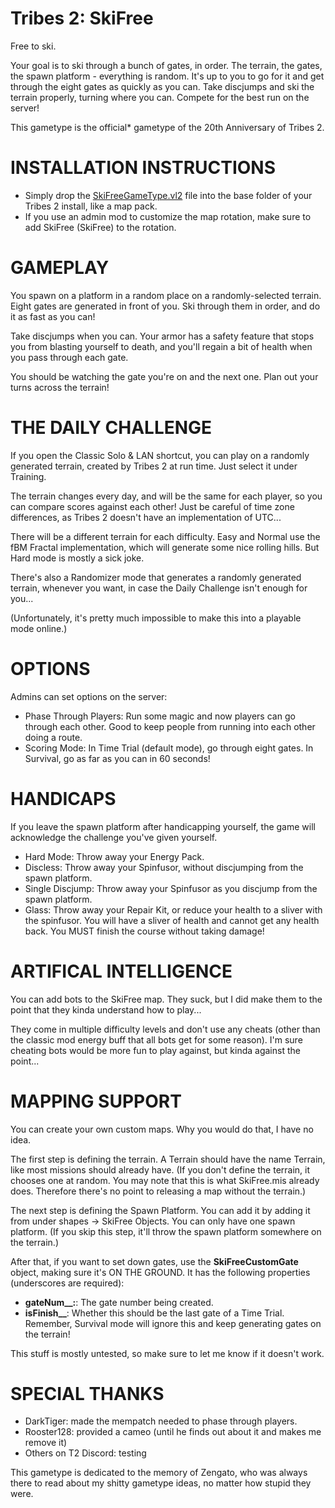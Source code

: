 # Tribes 2: SkiFree
Free to ski.

Your goal is to ski through a bunch of gates, in order. The terrain, the gates, the spawn platform - everything is random. It's up to you to go for it and get through the eight gates as quickly as you can. Take discjumps and ski the terrain properly, turning where you can. Compete for the best run on the server!

This gametype is the official\* gametype of the 20th Anniversary of Tribes 2.

# INSTALLATION INSTRUCTIONS
- Simply drop the [SkiFreeGameType.vl2](SkiFreeGameType.vl2) file into the base folder of your Tribes 2 install, like a map pack.
- If you use an admin mod to customize the map rotation, make sure to add SkiFree (SkiFree) to the rotation.

# GAMEPLAY
You spawn on a platform in a random place on a randomly-selected terrain. Eight gates are generated in front of you. Ski through them in order, and do it as fast as you can!

Take discjumps when you can. Your armor has a safety feature that stops you from blasting yourself to death, and you'll regain a bit of health when you pass through each gate.

You should be watching the gate you're on and the next one. Plan out your turns across the terrain!

# THE DAILY CHALLENGE
If you open the Classic Solo & LAN shortcut, you can play on a randomly generated terrain, created by Tribes 2 at run time. Just select it under Training.

The terrain changes every day, and will be the same for each player, so you can compare scores against each other! Just be careful of time zone differences, as Tribes 2 doesn't have an implementation of UTC...

There will be a different terrain for each difficulty. Easy and Normal use the fBM Fractal implementation, which will generate some nice rolling hills. But Hard mode is mostly a sick joke.

There's also a Randomizer mode that generates a randomly generated terrain, whenever you want, in case the Daily Challenge isn't enough for you...

(Unfortunately, it's pretty much impossible to make this into a playable mode online.)

# OPTIONS
Admins can set options on the server:
- Phase Through Players: Run some magic and now players can go through each other. Good to keep people from running into each other doing a route.
- Scoring Mode: In Time Trial (default mode), go through eight gates. In Survival, go as far as you can in 60 seconds!

# HANDICAPS
If you leave the spawn platform after handicapping yourself, the game will acknowledge the challenge you've given yourself.
- Hard Mode: Throw away your Energy Pack.
- Discless: Throw away your Spinfusor, without discjumping from the spawn platform.
- Single Discjump: Throw away your Spinfusor as you discjump from the spawn platform.
- Glass: Throw away your Repair Kit, or reduce your health to a sliver with the spinfusor. You will have a sliver of health and cannot get any health back. You MUST finish the course without taking damage!

# ARTIFICAL INTELLIGENCE
You can add bots to the SkiFree map. They suck, but I did make them to the point that they kinda understand how to play...

They come in multiple difficulty levels and don't use any cheats (other than the classic mod energy buff that all bots get for some reason). I'm sure cheating bots would be more fun to play against, but kinda against the point...

# MAPPING SUPPORT
You can create your own custom maps. Why you would do that, I have no idea.

The first step is defining the terrain. A Terrain should have the name Terrain, like most missions should already have. (If you don't define the terrain, it chooses one at random. You may note that this is what SkiFree.mis already does. Therefore there's no point to releasing a map without the terrain.)

The next step is defining the Spawn Platform. You can add it by adding it from under shapes -> SkiFree Objects. You can only have one spawn platform. (If you skip this step, it'll throw the spawn platform somewhere on the terrain.)

After that, if you want to set down gates, use the **SkiFreeCustomGate** object, making sure it's ON THE GROUND. It has the following properties (underscores are required):
- **gateNum__:**: The gate number being created.
- **isFinish__**: Whether this should be the last gate of a Time Trial. Remember, Survival mode will ignore this and keep generating gates on the terrain!

This stuff is mostly untested, so make sure to let me know if it doesn't work.

# SPECIAL THANKS
- DarkTiger: made the mempatch needed to phase through players.
- Rooster128: provided a cameo (until he finds out about it and makes me remove it)
- Others on T2 Discord: testing

This gametype is dedicated to the memory of Zengato, who was always there to read about my shitty gametype ideas, no matter how stupid they were.